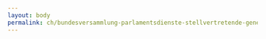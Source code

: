 ```yaml
---
layout: body
permalink: ch/bundesversammlung-parlamentsdienste-stellvertretende-generalsekretaerin-wissenschaftliche-dienste-dokumentationsdienst-parlamentsbibliothek/
---
```


